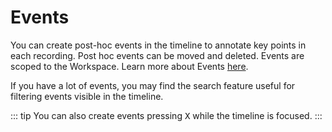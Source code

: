 # Events

You can create post-hoc events in the timeline to annotate key points in each recording. Post hoc events can be moved and deleted. Events are scoped to the Workspace. Learn more about Events [here](../../data-collection/events/index.md#Events).

If you have a lot of events, you may find the search feature useful for filtering events visible in the timeline.

<Youtube src="0kLyBLl170M"/>

::: tip
You can also create events pressing <kbd>X</kbd> while the timeline is focused.
:::
